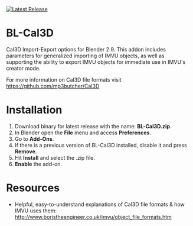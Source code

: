<a href="https://github.com/hsoju/BL-Cal3D/releases"><img src="https://img.shields.io/github/v/release/hsoju/BL-Cal3D" alt="Latest Release"></a>

# BL-Cal3D
Cal3D Import-Export options for Blender 2.9. This addon includes parameters for generalized importing of IMVU objects, as well as supporting the ability to export IMVU objects for immediate use in IMVU's creator mode.

For more information on Cal3D file formats visit https://github.com/mp3butcher/Cal3D

# Installation
1. Download binary for latest release with the name: **BL-Cal3D.zip**.
2. In Blender open the **File** menu and access **Preferences**.
3. Go to **Add-Ons**.
4. If there is a previous version of BL-Cal3D installed, disable it and press **Remove**.
5. Hit **Install** and select the .zip file.
6. **Enable** the add-on.

# Resources
- Helpful, easy-to-understand explanations of Cal3D file formats & how IMVU uses them: http://www.boristheengineer.co.uk/imvu/object_file_formats.htm
